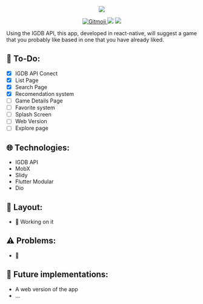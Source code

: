 <p align='center'>
 <img src="https://user-images.githubusercontent.com/62253156/89195942-8193e800-d577-11ea-9e4f-47ef96d47b9a.png"/>

</p>
<p align='center'>
   <a href="https://gitmoji.carloscuesta.me">
    <img src="https://img.shields.io/badge/gitmoji-%20😜%20😍-FFDD67.svg?style=flat-square" alt="Gitmoji">
  </a>
    <img src="https://img.shields.io/badge/Dart-Flutter-blue?style=flat-square&logo=flutter">
    <!-- Budlers-->
    <img src="https://img.shields.io/badge/Video--Games-%F0%9F%8E%AE-red?style=flat-square">
</p>

Using the IGDB API, this app, developed in react-native, will suggest a game that you probably like based in one that you have already liked.

## 📝 To-Do:
- [x] IGDB API Conect
- [x] List Page
- [x] Search Page
- [x] Recomendation system
- [ ] Game Details Page
- [ ] Favorite system
- [ ] Splash Screen
- [ ] Web Version
- [ ] Explore page

## 🌐 Technologies:
- IGDB API
- MobX
- Slidy
- Flutter Modular
- Dio

## 📰 Layout:
- :construction: Working on it

## ⚠️ Problems:
- :construction:

## 🔮 Future implementations:
- A web version of the app
- ...

